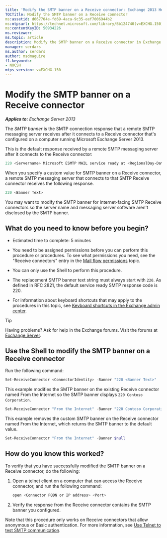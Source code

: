```yaml
---
title: 'Modify the SMTP banner on a Receive connector: Exchange 2013 Help'
TOCTitle: Modify the SMTP banner on a Receive connector
ms:assetid: d667704e-fd69-4aca-9c35-eef7006944b2
ms:mtpsurl: https://technet.microsoft.com/library/Bb124740(v=EXCHG.150)
ms:contentKeyID: 50934226
ms.reviewer: 
ms.topic: article
description: Modify the SMTP banner on a Receive connector in Exchange 2013
manager: serdars
ms.author: serdars
author: msdmaguire
f1.keywords:
- NOCSH
mtps_version: v=EXCHG.150
---
```


# Modify the SMTP banner on a Receive connector

_**Applies to:** Exchange Server 2013_

The *SMTP banner* is the SMTP connection response that a remote SMTP messaging server receives after it connects to a Receive connector that's configured on a computer running Microsoft Exchange Server 2013.

This is the default response received by a remote SMTP messaging server after it connects to the Receive connector:

```powershell
220 <Servername> Microsoft ESMTP MAIL service ready at <RegionalDay-Date-24HourTimeFormat> <RegionalTimeZoneOffset>
```

When you specify a custom value for SMTP banner on a Receive connector, a remote SMTP messaging server that connects to that SMTP Receive connector receives the following response.

```powershell
220 <Banner Text>
```

You may want to modify the SMTP banner for Internet-facing SMTP Receive connectors so the server name and messaging server software aren't disclosed by the SMTP banner.

## What do you need to know before you begin?

- Estimated time to complete: 5 minutes

- You need to be assigned permissions before you can perform this procedure or procedures. To see what permissions you need, see the "Receive connectors" entry in the [Mail flow permissions](mail-flow-permissions-exchange-2013-help.md) topic.

- You can only use the Shell to perform this procedure.

- The replacement SMTP banner text string must always start with `220`. As defined in RFC 2821, the default service ready SMTP response code is 220.

- For information about keyboard shortcuts that may apply to the procedures in this topic, see [Keyboard shortcuts in the Exchange admin center](keyboard-shortcuts-in-the-exchange-admin-center-2013-help.md).

> [!TIP]
> Having problems? Ask for help in the Exchange forums. Visit the forums at [Exchange Server](https://social.technet.microsoft.com/forums/office/home?category=exchangeserver).

## Use the Shell to modify the SMTP banner on a Receive connector

Run the following command:

```powershell
Set-ReceiveConnector <ConnectorIdentity> -Banner "220 <Banner Text>"
```

This example modifies the SMTP banner on the existing Receive connector named From the Internet so the SMTP banner displays `220 Contoso Corporation`.

```powershell
Set-ReceiveConnector "From the Internet" -Banner "220 Contoso Corporation"
```

This example removes the custom SMTP banner on the Receive connector named From the Internet, which returns the SMTP banner to the default value.

```powershell
Set-ReceiveConnector "From the Internet" -Banner $null
```

## How do you know this worked?

To verify that you have successfully modified the SMTP banner on a Receive connector, do the following:

1. Open a telnet client on a computer that can access the Receive connector, and run the following command:

   ```powershell
   open <Connector FQDN or IP address> <Port>
   ```

2. Verify the response from the Receive connector contains the SMTP banner you configured.

Note that this procedure only works on Receive connectors that allow anonymous or Basic authentication. For more information, see [Use Telnet to test SMTP communication](use-telnet-to-test-smtp-communication-exchange-2013-help.md).
